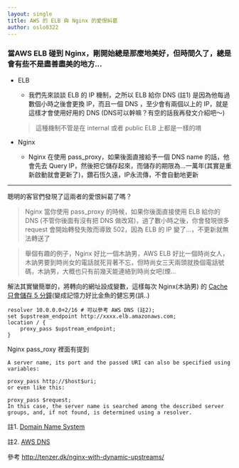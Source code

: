 ```yaml
---
layout: single
title: AWS 的 ELB 與 Nginx 的愛恨糾葛
author: oslo0322
---
```


### 當AWS ELB 碰到 Nginx，剛開始總是那麼地美好，但時間久了，總是會有些不是盡善盡美的地方...

* ELB
    * 我們先來談談 ELB 的 IP 機制，之所以 ELB 給你 DNS (註1) 是因為他每過數個小時之後會更換 IP，而且一個 DNS ，至少會有兩個以上的 IP，就是這樣才會使用好用的 DNS (DNS可以幹嘛？有空的話我再發文介紹吧～)

    > 這種機制不管是在 internal 或者 public ELB 上都是一樣的唷

* Nginx
    * Nginx 在使用 pass_proxy，如果後面直接給予一個 DNS name 的話，他會先去 Query IP，然後把它儲存起來，而儲存的期限為...一萬年(其實是重新啟動就會更新了)，鑽石恆久遠，IP永流傳，不會自動地更新

---
聰明的客官們發現了這兩者的愛恨糾葛了嗎？

> Nginx 當你使用 pass_proxy 的時候，如果你後面直接使用 ELB 給你的 DNS (不管你後面有沒有把 DNS 做改寫)，過了數小時之後，你會發現很多 request 會開始轉發失敗而導致 502，因為 ELB 的 IP 變了...，不更新就無法轉送了

> 舉個有趣的例子，Nginx 好比一個木訥男，AWS ELB 好比一個時尚女人，木訥男要到時尚女的電話就死背著不忘，但時尚女三天兩頭就換個電話號碼，木訥男，大概也只有前幾天能連絡到時尚女吧(煙...  


解法其實蠻簡單的，將轉向的網址設成變數，這樣每次 Nginx(木訥男) 的 [Cache 只會儲存 5 分鐘](http://serverfault.com/questions/240476/how-to-force-nginx-to-resolve-dns-of-a-dynamic-hostname-everytime-when-doing-p)(變成記憶力好比金魚的健忘男(誤..)

```
resolver 10.0.0.0+2/16 # 可以參考 AWS DNS (註2);
set $upstream_endpoint http://xxxx.elb.amazonaws.com;
location / {
    proxy_pass $upstream_endpoint;
}
```

Nginx pass_roxy 裡面有提到

```
A server name, its port and the passed URI can also be specified using variables:

proxy_pass http://$host$uri;
or even like this:

proxy_pass $request;
In this case, the server name is searched among the described server groups, and, if not found, is determined using a resolver.
```

註1. [Domain Name System](https://zh.wikipedia.org/wiki/%E5%9F%9F%E5%90%8D%E7%B3%BB%E7%BB%9F)

註2. [AWS DNS](http://docs.aws.amazon.com/zh_cn/AmazonVPC/latest/UserGuide/VPC_DHCP_Options.html#AmazonDNS)

參考 http://tenzer.dk/nginx-with-dynamic-upstreams/
